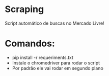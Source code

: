 # Scraping
Script automático de buscas no Mercado Livre!

# Comandos:
- pip install -r requeriments.txt
- Instale o chromedriver para rodar o script
- Por padrão ele vai rodar em segundo plano
